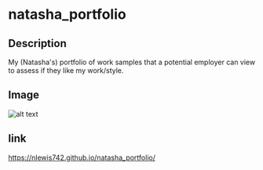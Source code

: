 # natasha_portfolio

## Description

My (Natasha's) portfolio of work samples that a potential employer can view to assess if they like my work/style.

## Image

![alt text](placeholder)

## link

https://nlewis742.github.io/natasha_portfolio/